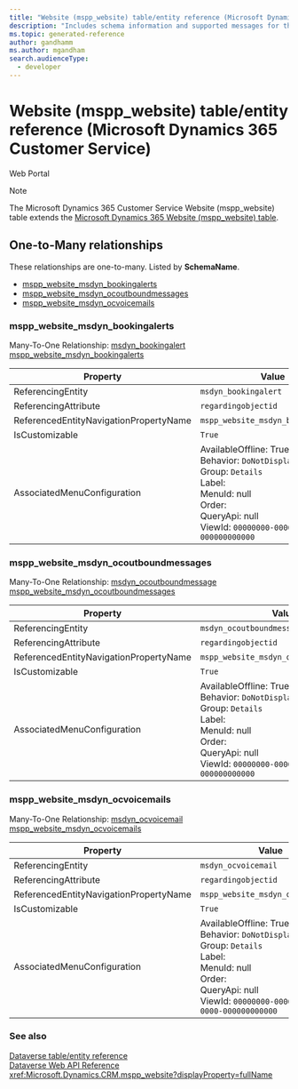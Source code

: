 ```yaml
---
title: "Website (mspp_website) table/entity reference (Microsoft Dynamics 365 Customer Service)"
description: "Includes schema information and supported messages for the Website (mspp_website) table/entity with Microsoft Dynamics 365 Customer Service."
ms.topic: generated-reference
author: gandhamm
ms.author: mgandham
search.audienceType: 
  - developer
---
```


# Website (mspp_website) table/entity reference (Microsoft Dynamics 365 Customer Service)

Web Portal

> [!NOTE]
> The Microsoft Dynamics 365 Customer Service Website (mspp_website) table extends the [Microsoft Dynamics 365 Website (mspp_website) table](/dynamics365/developer/reference/entities/mspp_website).




## One-to-Many relationships

These relationships are one-to-many. Listed by **SchemaName**.

- [mspp_website_msdyn_bookingalerts](#BKMK_mspp_website_msdyn_bookingalerts)
- [mspp_website_msdyn_ocoutboundmessages](#BKMK_mspp_website_msdyn_ocoutboundmessages)
- [mspp_website_msdyn_ocvoicemails](#BKMK_mspp_website_msdyn_ocvoicemails)

### <a name="BKMK_mspp_website_msdyn_bookingalerts"></a> mspp_website_msdyn_bookingalerts

Many-To-One Relationship: [msdyn_bookingalert mspp_website_msdyn_bookingalerts](msdyn_bookingalert.md#BKMK_mspp_website_msdyn_bookingalerts)

|Property|Value|
|---|---|
|ReferencingEntity|`msdyn_bookingalert`|
|ReferencingAttribute|`regardingobjectid`|
|ReferencedEntityNavigationPropertyName|`mspp_website_msdyn_bookingalerts`|
|IsCustomizable|`True`|
|AssociatedMenuConfiguration|AvailableOffline: True<br />Behavior: `DoNotDisplay`<br />Group: `Details`<br />Label: <br />MenuId: null<br />Order: <br />QueryApi: null<br />ViewId: `00000000-0000-0000-0000-000000000000`|

### <a name="BKMK_mspp_website_msdyn_ocoutboundmessages"></a> mspp_website_msdyn_ocoutboundmessages

Many-To-One Relationship: [msdyn_ocoutboundmessage mspp_website_msdyn_ocoutboundmessages](msdyn_ocoutboundmessage.md#BKMK_mspp_website_msdyn_ocoutboundmessages)

|Property|Value|
|---|---|
|ReferencingEntity|`msdyn_ocoutboundmessage`|
|ReferencingAttribute|`regardingobjectid`|
|ReferencedEntityNavigationPropertyName|`mspp_website_msdyn_ocoutboundmessages`|
|IsCustomizable|`True`|
|AssociatedMenuConfiguration|AvailableOffline: True<br />Behavior: `DoNotDisplay`<br />Group: `Details`<br />Label: <br />MenuId: null<br />Order: <br />QueryApi: null<br />ViewId: `00000000-0000-0000-0000-000000000000`|

### <a name="BKMK_mspp_website_msdyn_ocvoicemails"></a> mspp_website_msdyn_ocvoicemails

Many-To-One Relationship: [msdyn_ocvoicemail mspp_website_msdyn_ocvoicemails](msdyn_ocvoicemail.md#BKMK_mspp_website_msdyn_ocvoicemails)

|Property|Value|
|---|---|
|ReferencingEntity|`msdyn_ocvoicemail`|
|ReferencingAttribute|`regardingobjectid`|
|ReferencedEntityNavigationPropertyName|`mspp_website_msdyn_ocvoicemails`|
|IsCustomizable|`True`|
|AssociatedMenuConfiguration|AvailableOffline: True<br />Behavior: `DoNotDisplay`<br />Group: `Details`<br />Label: <br />MenuId: null<br />Order: <br />QueryApi: null<br />ViewId: `00000000-0000-0000-0000-000000000000`|



### See also

[Dataverse table/entity reference](/power-apps/developer/data-platform/reference/about-entity-reference)  
[Dataverse Web API Reference](/power-apps/developer/data-platform/webapi/reference/about)   
<xref:Microsoft.Dynamics.CRM.mspp_website?displayProperty=fullName>
